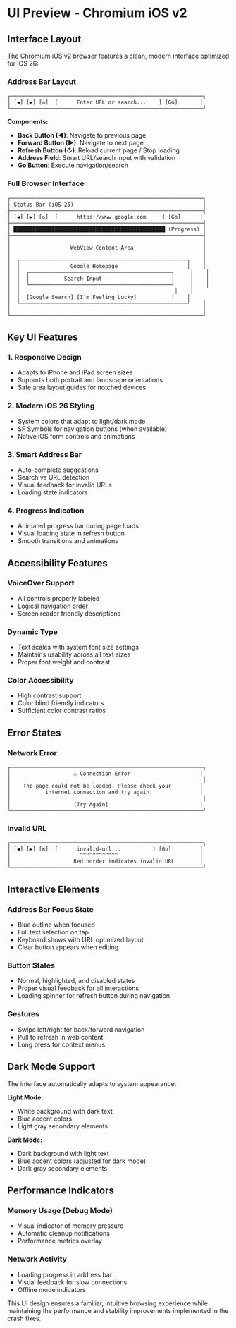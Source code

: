 # UI Preview - Chromium iOS v2

## Interface Layout

The Chromium iOS v2 browser features a clean, modern interface optimized for iOS 26:

### Address Bar Layout
```
┌─────────────────────────────────────────────────────────────┐
│ [◀] [▶] [↻]  [      Enter URL or search...    ] [Go]       │
└─────────────────────────────────────────────────────────────┘
```

**Components:**
- **Back Button (◀)**: Navigate to previous page
- **Forward Button (▶)**: Navigate to next page  
- **Refresh Button (↻)**: Reload current page / Stop loading
- **Address Field**: Smart URL/search input with validation
- **Go Button**: Execute navigation/search

### Full Browser Interface
```
┌─────────────────────────────────────────────────────────────┐
│ Status Bar (iOS 26)                                         │
├─────────────────────────────────────────────────────────────┤
│ [◀] [▶] [↻]  [      https://www.google.com     ] [Go]      │
├─────────────────────────────────────────────────────────────┤
│ ████████████████████████████████████████████████ (Progress) │
├─────────────────────────────────────────────────────────────┤
│                                                             │
│                   WebView Content Area                      │
│                                                             │
│  ┌─────────────────────────────────────────────────────┐    │
│  │                Google Homepage                      │    │
│  │  ┌─────────────────────────────────────────────┐     │    │
│  │  │           Search Input                      │     │    │
│  │  └─────────────────────────────────────────────┘     │    │
│  │                                                 │    │
│  │  [Google Search] [I'm Feeling Lucky]           │    │
│  └─────────────────────────────────────────────────────┘    │
│                                                             │
└─────────────────────────────────────────────────────────────┘
```

## Key UI Features

### 1. Responsive Design
- Adapts to iPhone and iPad screen sizes
- Supports both portrait and landscape orientations
- Safe area layout guides for notched devices

### 2. Modern iOS 26 Styling
- System colors that adapt to light/dark mode
- SF Symbols for navigation buttons (when available)
- Native iOS form controls and animations

### 3. Smart Address Bar
- Auto-complete suggestions
- Search vs URL detection
- Visual feedback for invalid URLs
- Loading state indicators

### 4. Progress Indication
- Animated progress bar during page loads
- Visual loading state in refresh button
- Smooth transitions and animations

## Accessibility Features

### VoiceOver Support
- All controls properly labeled
- Logical navigation order
- Screen reader friendly descriptions

### Dynamic Type
- Text scales with system font size settings
- Maintains usability across all text sizes
- Proper font weight and contrast

### Color Accessibility
- High contrast support
- Color blind friendly indicators
- Sufficient color contrast ratios

## Error States

### Network Error
```
┌─────────────────────────────────────────────────────────────┐
│                    ⚠️ Connection Error                      │
│                                                             │
│    The page could not be loaded. Please check your         │
│           internet connection and try again.               │
│                                                             │
│                    [Try Again]                             │
└─────────────────────────────────────────────────────────────┘
```

### Invalid URL
```
┌─────────────────────────────────────────────────────────────┐
│ [◀] [▶] [↻]  [      invalid-url...          ] [Go]         │
│                      ^^^^^^^^^^^^                          │
│                    Red border indicates invalid URL        │
└─────────────────────────────────────────────────────────────┘
```

## Interactive Elements

### Address Bar Focus State
- Blue outline when focused
- Full text selection on tap
- Keyboard shows with URL optimized layout
- Clear button appears when editing

### Button States
- Normal, highlighted, and disabled states
- Proper visual feedback for all interactions
- Loading spinner for refresh button during navigation

### Gestures
- Swipe left/right for back/forward navigation
- Pull to refresh in web content
- Long press for context menus

## Dark Mode Support

The interface automatically adapts to system appearance:

**Light Mode:**
- White background with dark text
- Blue accent colors
- Light gray secondary elements

**Dark Mode:**
- Dark background with light text
- Blue accent colors (adjusted for dark mode)
- Dark gray secondary elements

## Performance Indicators

### Memory Usage (Debug Mode)
- Visual indicator of memory pressure
- Automatic cleanup notifications
- Performance metrics overlay

### Network Activity
- Loading progress in address bar
- Visual feedback for slow connections
- Offline mode indicators

This UI design ensures a familiar, intuitive browsing experience while maintaining the performance and stability improvements implemented in the crash fixes.
